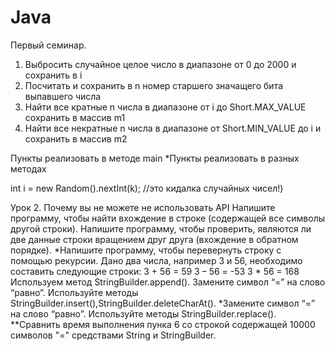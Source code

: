 # Java
Первый семинар.
1. Выбросить случайное целое число в диапазоне от 0 до 2000 и сохранить в i
2. Посчитать и сохранить в n номер старшего значащего бита выпавшего числа
3. Найти все кратные n числа в диапазоне от i до Short.MAX_VALUE сохранить в массив m1
4. Найти все некратные n числа в диапазоне от Short.MIN_VALUE до i и сохранить в массив m2

Пункты реализовать в методе main
*Пункты реализовать в разных методах

int i = new Random().nextInt(k); //это кидалка случайных чисел!)


Урок 2. Почему вы не можете не использовать API
Напишите программу, чтобы найти вхождение в строке (содержащей все символы другой строки).
Напишите программу, чтобы проверить, являются ли две данные строки вращением друг друга (вхождение в обратном порядке).
*Напишите программу, чтобы перевернуть строку с помощью рекурсии.
Дано два числа, например 3 и 56, необходимо составить следующие строки: 3 + 56 = 59 3 – 56 = -53 3 * 56 = 168 Используем метод StringBuilder.append().
Замените символ “=” на слово “равно”. Используйте методы StringBuilder.insert(),StringBuilder.deleteCharAt().
*Замените символ “=” на слово “равно”. Используйте методы StringBuilder.replace().
**Сравнить время выполнения пунка 6 со строкой содержащей 10000 символов "=" средствами String и StringBuilder.
